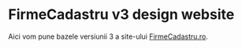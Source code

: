 # FirmeCadastru v3 design website

Aici vom pune bazele versiunii 3 a site-ului [FirmeCadastru.ro](https://firmecadastru.ro/).
